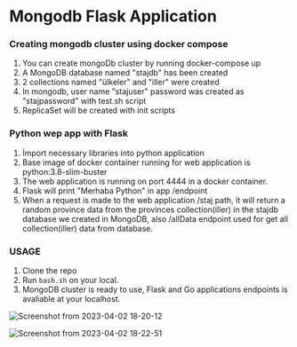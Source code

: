 # Mongodb Flask Application

### Creating mongodb cluster using docker compose
1. You can create mongoDb cluster by running docker-compose up
2. A MongoDB database named "stajdb" has been created
3. 2 collections named "ülkeler" and "iller" were created
4. In mongodb, user name "stajuser" password was created as "stajpassword" with test.sh script
5. ReplicaSet will be created with init scripts





### Python wep app with Flask
1. İmport necessary libraries into python application
2. Base image of docker container running for web application is python:3.8-slim-buster
3. The web application is running on port 4444 in a docker container.
4. Flask will print "Merhaba Python" in app /endpoint
5. When a request is made to the web application /staj path, it will return a random province data from the provinces collection(iller) in the stajdb database we created in MongoDB, also /allData endpoint used for get all collection(iller) data from database.


### USAGE
1. Clone the repo
2. Run `bash.sh` on your local.
3. MongoDB cluster is ready to use, Flask and Go applications endpoints is avaliable at your localhost.

![Screenshot from 2023-04-02 18-20-12](https://user-images.githubusercontent.com/97634177/229373794-85e76ccc-4c24-431d-8416-b26b8d2f19a5.png)

![Screenshot from 2023-04-02 18-22-51](https://user-images.githubusercontent.com/97634177/229373821-333e52e4-19a4-4312-82fd-613dd69278b1.png)
